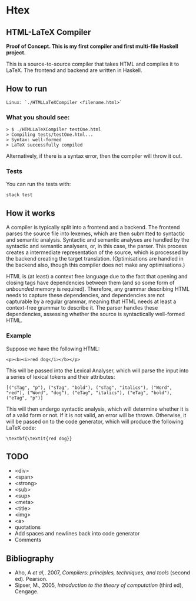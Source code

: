 # Htex
## HTML-LaTeX Compiler

**Proof of Concept. This is my first compiler and first multi-file Haskell project.**

This is a source-to-source compiler that takes HTML and compiles it to LaTeX. The frontend and backend are written in Haskell.

## How to run
```
Linux: `./HTMLLaTeXCompiler <filename.html>`
```
### What you should see:
```
> $ ./HTMLLaTeXCompiler testOne.html
> Compiling tests/testOne.html...
> Syntax: well-formed
> LaTeX successfully compiled
```
Alternatively, if there is a syntax error, then the compiler will throw it out.

### Tests

You can run the tests with:

```
stack test
```

## How it works

A compiler is typically split into a frontend and a backend. The frontend parses the source file into lexemes, which are then submitted to syntactic and semantic analysis. Syntactic and semantic analyses are handled by the syntactic and semantic analysers, or, in this case, the parser. This process creates a intermediate representation of the source, which is processed by the backend creating the target translation. (Optimisations are handled in the backend also, though this compiler does not make any optimisations.)

HTML is (at least) a context free language due to the fact that opening and closing tags have dependencies between them (and so some form of _unbounded_ memory is required). Therefore, any grammar describing HTML needs to capture these dependencies, and dependencies are not capturable by a regular grammar, meaning that HTML needs at least a context-free grammar to describe it. The parser handles these dependencies, assessing whether the source is syntactically well-formed HTML.

### Example

Suppose we have the following HTML:

`<p><b><i>red dog</i></b></p>`

This will be passed into the Lexical Analyser, which will parse the input into a series of lexical tokens and their attributes:

`[("sTag", "p"), ("sTag", "bold"), ("sTag", "italics"), ("Word", "red"), ("Word", "dog"), ("eTag", "italics"), ("eTag", "bold"), ("eTag", "p")]`

This will then undergo syntactic analysis, which will determine whether it is of a valid form or not. If it is not valid, an error will be thrown. Otherwise, it will be passed on to the code generator, which will produce the following LaTeX code:

`\textbf{\textit{red dog}}`

## TODO

- \<div\>
- \<span\>
- \<strong\>
- \<sub\>
- \<sup\>
- \<meta\>
- \<title\>
- \<img\>
- \<a\>
- quotations
- Add spaces and newlines back into code generator
- Comments

## Bibliography

- Aho, A _et al_,. 2007, _Compilers: principles, techniques, and tools_ (second ed). Pearson.
- Sipser, M., 2005, _Introduction to the theory of computation_ (third ed), Cengage.
